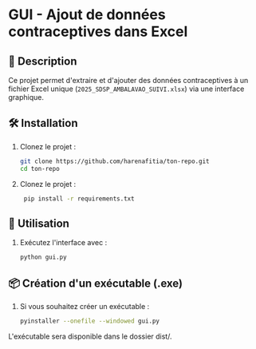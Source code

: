 # GUI - Ajout de données contraceptives dans Excel

## 📌 Description
Ce projet permet d'extraire et d'ajouter des données contraceptives à un fichier Excel unique 
(`2025_SDSP_AMBALAVAO_SUIVI.xlsx`) via une interface graphique.

## 🛠️ Installation
1. Clonez le projet :
   ```sh
   git clone https://github.com/harenafitia/ton-repo.git
   cd ton-repo
2. Clonez le projet :
   ```sh
    pip install -r requirements.txt

## 🚀 Utilisation
1. Exécutez l'interface avec :
   ```sh
   python gui.py

## 📦 Création d'un exécutable (.exe)
1. Si vous souhaitez créer un exécutable :
   ```sh
   pyinstaller --onefile --windowed gui.py
   
L'exécutable sera disponible dans le dossier dist/.
